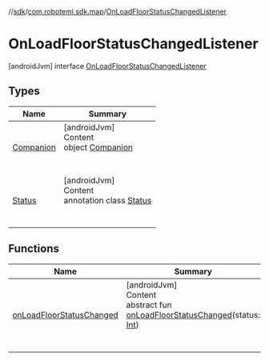 //[sdk](../../../index.md)/[com.robotemi.sdk.map](../index.md)/[OnLoadFloorStatusChangedListener](index.md)



# OnLoadFloorStatusChangedListener  
 [androidJvm] interface [OnLoadFloorStatusChangedListener](index.md)   


## Types  
  
|  Name |  Summary | 
|---|---|
| <a name="com.robotemi.sdk.map/OnLoadFloorStatusChangedListener.Companion///PointingToDeclaration/"></a>[Companion](-companion/index.md)| <a name="com.robotemi.sdk.map/OnLoadFloorStatusChangedListener.Companion///PointingToDeclaration/"></a>[androidJvm]  <br>Content  <br>object [Companion](-companion/index.md)  <br><br><br>|
| <a name="com.robotemi.sdk.map/OnLoadFloorStatusChangedListener.Status///PointingToDeclaration/"></a>[Status](-status/index.md)| <a name="com.robotemi.sdk.map/OnLoadFloorStatusChangedListener.Status///PointingToDeclaration/"></a>[androidJvm]  <br>Content  <br>annotation class [Status](-status/index.md)  <br><br><br>|


## Functions  
  
|  Name |  Summary | 
|---|---|
| <a name="com.robotemi.sdk.map/OnLoadFloorStatusChangedListener/onLoadFloorStatusChanged/#kotlin.Int/PointingToDeclaration/"></a>[onLoadFloorStatusChanged](on-load-floor-status-changed.md)| <a name="com.robotemi.sdk.map/OnLoadFloorStatusChangedListener/onLoadFloorStatusChanged/#kotlin.Int/PointingToDeclaration/"></a>[androidJvm]  <br>Content  <br>abstract fun [onLoadFloorStatusChanged](on-load-floor-status-changed.md)(status: [Int](https://kotlinlang.org/api/latest/jvm/stdlib/kotlin/-int/index.html))  <br><br><br>|


